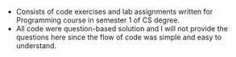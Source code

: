 - Consists of code exercises and lab assignments written for Programming course in semester 1 of CS degree.
- All code were question-based solution and I will not provide the questions here since the flow of code was simple and easy to understand.
